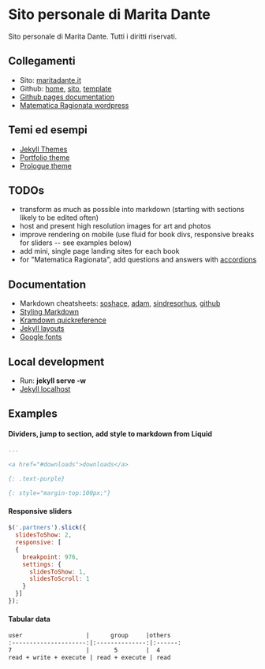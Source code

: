 # Sito personale di Marita Dante

Sito personale di Marita Dante.
Tutti i diritti riservati.

## Collegamenti

* Sito: [maritadante.it](https://maritadante.it/)
* Github: [home](https://github.com/maritadante), [sito](https://github.com/maritadante/maritadante.github.io), [template](https://github.com/t413/SinglePaged)
* [Github pages documentation](https://help.github.com/en/github/working-with-github-pages)
* [Matematica Ragionata wordpress](https://matematicaragionata.wordpress.com/curriculum)

## Temi ed esempi

* [Jekyll Themes](http://jekyllthemes.org)
* [Portfolio theme](http://bogoli.github.io/-folio/)
* [Prologue theme](https://chrisbobbe.github.io/jekyll-theme-prologue)

## TODOs

* transform as much as possible into markdown (starting with sections likely to be edited often)
* host and present high resolution images for art and photos
* improve rendering on mobile (use fluid for book divs, responsive breaks for sliders -- see examples below)
* add mini, single page landing sites for each book
* for "Matematica Ragionata", add questions and answers with [accordions](https://raw.githubusercontent.com/cesium/codeweek15/gh-pages/_posts/2000-01-02-activities.md)

## Documentation

* Markdown cheatsheets: [soshace](https://dev.to/soshace/markdown-cheat-sheet-definitive-guide-to-markdown-markdown-resources-n15), [adam](https://github.com/adam-p/markdown-here/wiki/Markdown-Cheatsheet), [sindresorhus](https://sindresorhus.com/github-markdown-css/), [github](https://guides.github.com/features/mastering-markdown/)
* [Styling Markdown](https://digitaldrummerj.me/styling-jekyll-markdown/)
* [Kramdown quickreference](https://kramdown.gettalong.org/quickref.html)
* [Jekyll layouts](https://jekyllrb.com/docs/layouts/)
* [Google fonts](https://fonts.google.com/)

## Local development

* Run: **jekyll serve -w**
* [Jekyll localhost](http://localhost:4000/)

## Examples

#### Dividers, jump to section, add style to markdown from Liquid

```markdown
---

<a href="#downloads">downloads</a>

{: .text-purple}

{: style="margin-top:100px;"}
```

#### Responsive sliders

```javascript
$('.partners').slick({
  slidesToShow: 2,
  responsive: [
  {
    breakpoint: 976,
    settings: {
      slidesToShow: 1,
      slidesToScroll: 1
    }
  }]
});
```

#### Tabular data

```markdown
user                  |      group     |others
:---------------------:|:--------------:|:------:
7                     |       5        |  4
read + write + execute | read + execute | read
```
